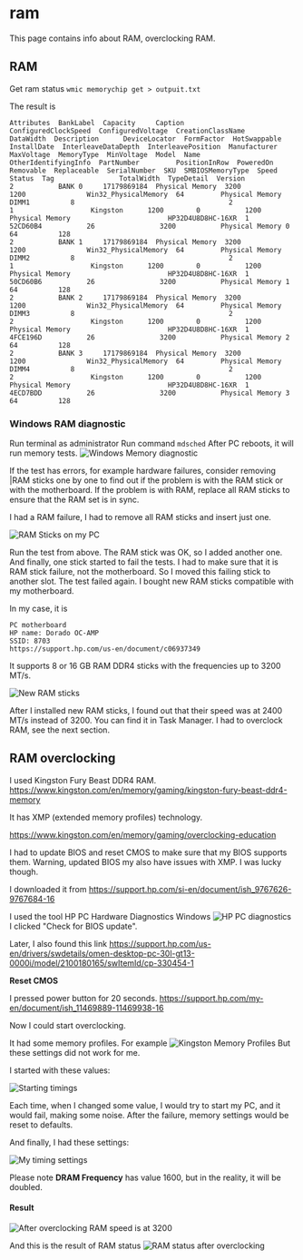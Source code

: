 # ram

This page contains info about RAM, overclocking RAM.

## RAM

Get ram status
`wmic memorychip get > outpuit.txt`


The result is
```
Attributes  BankLabel  Capacity     Caption          ConfiguredClockSpeed  ConfiguredVoltage  CreationClassName     DataWidth  Description      DeviceLocator  FormFactor  HotSwappable  InstallDate  InterleaveDataDepth  InterleavePosition  Manufacturer  MaxVoltage  MemoryType  MinVoltage  Model  Name             OtherIdentifyingInfo  PartNumber         PositionInRow  PoweredOn  Removable  Replaceable  SerialNumber  SKU  SMBIOSMemoryType  Speed  Status  Tag                TotalWidth  TypeDetail  Version  
2           BANK 0     17179869184  Physical Memory  3200                  1200               Win32_PhysicalMemory  64         Physical Memory  DIMM1          8                                      2                    1                   Kingston      1200        0           1200               Physical Memory                        HP32D4U8D8HC-16XR  1                                                 52CD60B4           26                3200           Physical Memory 0  64          128                  
2           BANK 1     17179869184  Physical Memory  3200                  1200               Win32_PhysicalMemory  64         Physical Memory  DIMM2          8                                      2                    1                   Kingston      1200        0           1200               Physical Memory                        HP32D4U8D8HC-16XR  1                                                 50CD60B6           26                3200           Physical Memory 1  64          128                  
2           BANK 2     17179869184  Physical Memory  3200                  1200               Win32_PhysicalMemory  64         Physical Memory  DIMM3          8                                      2                    2                   Kingston      1200        0           1200               Physical Memory                        HP32D4U8D8HC-16XR  1                                                 4FCE196D           26                3200           Physical Memory 2  64          128                  
2           BANK 3     17179869184  Physical Memory  3200                  1200               Win32_PhysicalMemory  64         Physical Memory  DIMM4          8                                      2                    2                   Kingston      1200        0           1200               Physical Memory                        HP32D4U8D8HC-16XR  1                                                 4ECD7BDD           26                3200           Physical Memory 3  64          128                  

```

### Windows RAM diagnostic
Run terminal as administrator
Run command
`mdsched`
After PC reboots, it will run memory tests.
![Windows Memory diagnostic](./images/windows-memory-test.jpg)


If the test has errors, for example hardware failures, consider removing |RAM sticks one by one to find out if the problem is with the RAM stick or with the motherboard.
If the problem is with RAM, replace all RAM sticks to ensure that the RAM set is in sync.

I had a RAM failure, I had to remove all RAM sticks and insert just one. 

![RAM Sticks on my PC](./images/ram-sticks-installed.jpg)

Run the test from above. The RAM stick was OK, so I added another one.
And finally, one stick started to fail the tests.
I had to make sure that it is RAM stick failure, not the motherboard. So I moved this failing stick to another slot.
The test failed again.
I bought new RAM sticks compatible with my motherboard.

In my case, it is
```
PC motherboard
HP name: Dorado OC-AMP
SSID: 8703
https://support.hp.com/us-en/document/c06937349
```

It supports 8 or 16 GB RAM DDR4 sticks with the frequencies up to 3200 MT/s.

![New RAM sticks](./images/ram-sticks.jpg)

After I installed new RAM sticks, I found out that their speed was at 2400 MT/s instead of 3200.
You can find it in Task Manager. I had to overclock RAM, see the next section.

## RAM overclocking
I used Kingston Fury Beast DDR4 RAM.
https://www.kingston.com/en/memory/gaming/kingston-fury-beast-ddr4-memory

It has XMP (extended memory profiles) technology.

https://www.kingston.com/en/memory/gaming/overclocking-education

I had to update BIOS and reset CMOS to make sure that my BIOS supports them.
Warning, updated BIOS my also have issues with XMP. I was lucky though.

I downloaded it from
https://support.hp.com/si-en/document/ish_9767626-9767684-16

I used the tool HP PC Hardware Diagnostics Windows
![HP PC diagnostics](./images/hp-pc-diagnostic.png)
I clicked "Check for BIOS update". 

Later, I also found this link
https://support.hp.com/us-en/drivers/swdetails/omen-desktop-pc-30l-gt13-0000i/model/2100180165/swItemId/cp-330454-1

**Reset CMOS**

I pressed power button for 20 seconds.
https://support.hp.com/my-en/document/ish_11469889-11469938-16

Now I could start overclocking.

It had some memory profiles. For example
![Kingston Memory Profiles](./images/memory-profiles-from-kingston.png)
But these settings did not work for me.

I started with these values:

![Starting timings](./images/starting-timings.jpg)

Each time, when I changed some value, I would try to start my PC, and it would fail, making some noise.
After the failure, memory settings would be reset to defaults.

And finally, I had these settings:

![My timing settings](./images/my-timing-values.jpg)

Please note
 **DRAM Frequency** has value 1600, but in the reality, it will be doubled.

#### Result
![After overclocking RAM speed is at 3200](./images/after-overclocking-ram-speed.jpg)

And this is the result of RAM status
![RAM status after overclocking](./images/ram-status-after-overclocking.jpg)
